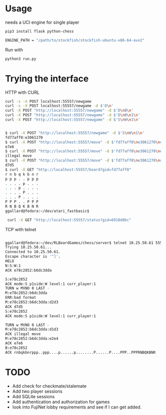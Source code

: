 #  Usage

needs a UCI engine for single player

```bash
pip3 install flask python-chess

ENGINE_PATH = "/path/to/stockfish/stockfish-ubuntu-x86-64-avx2"

```
Run with 
```bash
python3 run.py
```


# Trying the interface 

HTTP with CURL
```bash
curl -s -X POST localhost:55557/newgame
curl -s -X POST localhost:55557/newgame -d $'D\n' 
curl -X POST "http://localhost:55557/newgame" -d $'D\nB\n'
curl -X POST "http://localhost:55557/newgame" -d $'D\nB\n1\n'
curl -X POST "http://localhost:55557/newgame" -d $'S\nW\n1\n'


$ curl -X POST "http://localhost:55557/newgame" -d $'S\nW\n1\n'
fd77aff0:e3061270
$ curl -X POST "http://localhost:55557/move" -d $'fd77aff0\ne3061270\ne2e4\n'
e7e6
$ curl -X POST "http://localhost:55557/move" -d $'fd77aff0\ne3061270\ne1e4\n'
illegal move
$ curl -X POST "http://localhost:55557/move" -d $'fd77aff0\ne3061270\nd2d3\n'
d7d5
$ curl -X GET "http://localhost:55557/board?gid=fd77aff0"
r n b q k b n r
p p p . . p p p
. . . . p . . .
. . . p . . . .
. . . . P . . .
. . . P . . . .
P P P . . P P P
R N B Q K B N R
ggallard@fedora:~/dev/atari_fastbasic$

 curl -X GET "http://localhost:55557/status?gid=6918d8bc"

```
TCP with telnet

```bash

ggallard@fedora:~/dev/RLBoardGames/chess/server$ telnet 10.25.50.61 55558
Trying 10.25.50.61...
Connected to 10.25.50.61.
Escape character is '^]'.
HELO
N:S:W:1
ACK e78c2852:b6dc3dda

S:e78c2852
ACK mode:S p1side:W level:1 curr_player:1
TURN w MVNO 0 LAST -
M:e78c2852:b6dc3dda
ERR:bad format
M:e78c2852:b6dc3dda:d2d3
ACK d7d5
S:e78c2852
ACK mode:S p1side:W level:1 curr_player:1

TURN w MVNO 0 LAST -
M:e78c2852:b6dc3dda:d1d3
ACK illegal move
M:e78c2852:b6dc3dda:e2e4
ACK e7e6
B:e78c2852
ACK rnbqkbnrppp..ppp....p......p........P......P....PPP..PPPRNBQKBNR

```

# TODO
* Add check for checkmate/stalemate
* Add two player sessions
* Add SQLite sessions
* Add authentication and authorization for games
* look into FujiNet lobby requirements and see if I can get added.




